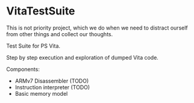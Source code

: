 # VitaTestSuite

This is not priority project, which we do when we need to distract ourself from other things and collect our thoughts.

Test Suite for PS Vita.

Step by step execution and exploration of dumped Vita code.

Components:
* ARMv7 Disassembler (TODO)
* Instruction interpreter (TODO)
* Basic memory model
